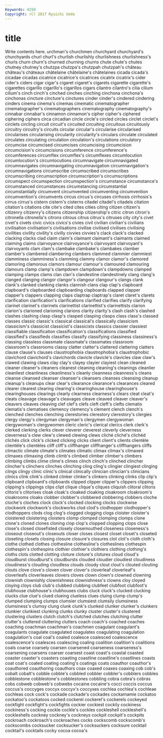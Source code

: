 ```yaml
---
Keywords: 4250 
Copyright: (C) 2017 Ryuichi Ueda
---
```


# title

Write contents here.
urchman's churchmen churchyard churchyard's churchyards churl churl's
churlish churlishly churlishness churlishness's churls churn churn's churned churning churns
chute chute's chutes chutney chutney's chutzpa chutzpa's chutzpah chutzpah's château
château's châteaux châtelaine châtelaine's châtelaines cicada cicada's cicadae cicadas cicatrice
cicatrice's cicatrices cicatrix cicatrix's cider cider's ciders cigar cigar's cigaret
cigaret's cigarets cigarette cigarette's cigarettes cigarillo cigarillo's cigarillos cigars cilantro
cilantro's cilia cilium cilium's cinch cinch's cinched cinches cinching cinchona
cinchona's cinchonas cincture cincture's cinctures cinder cinder's cindered cindering cinders
cinema cinema's cinemas cinematic cinematographer cinematographer's cinematographers cinematography cinematography's cinnabar
cinnabar's cinnamon cinnamon's cipher cipher's ciphered ciphering ciphers circa circadian
circle circle's circled circles circlet circlet's circlets circling circuit circuit's
circuited circuiting circuitous circuitously circuitry circuitry's circuits circular circular's circularise
circularised circularises circularising circularity circularity's circulars circulate circulated circulates circulating
circulation circulation's circulations circulatory circumcise circumcised circumcises circumcising circumcision circumcision's
circumcisions circumference circumference's circumferences circumflex circumflex's circumflexes circumlocution circumlocution's circumlocutions
circumnavigate circumnavigated circumnavigates circumnavigating circumnavigation circumnavigation's circumnavigations circumscribe circumscribed circumscribes
circumscribing circumscription circumscription's circumscriptions circumspect circumspection circumspection's circumstance circumstance's circumstanced
circumstances circumstancing circumstantial circumstantially circumvent circumvented circumventing circumvention circumvention's circumvents
circus circus's circuses cirrhosis cirrhosis's cirrus cirrus's cistern cistern's cisterns
citadel citadel's citadels citation citation's citations cite cite's cited cites
cities citing citizen citizen's citizenry citizenry's citizens citizenship citizenship's citric
citron citron's citronella citronella's citrons citrous citrus citrus's citruses city
city's civet civet's civets civic civics civics's civies civil civilian
civilian's civilians civilisation civilisation's civilisations civilise civilised civilises civilising civilities
civility civility's civilly civvies civvies's clack clack's clacked clacking clacks
clad claim claim's claimant claimant's claimants claimed claiming claims clairvoyance
clairvoyance's clairvoyant clairvoyant's clairvoyants clam clam's clambake clambake's clambakes clamber
clamber's clambered clambering clambers clammed clammier clammiest clamminess clamminess's clamming
clammy clamor clamor's clamored clamoring clamorous clamors clamour clamour's clamoured
clamouring clamours clamp clamp's clampdown clampdown's clampdowns clamped clamping clamps
clams clan clan's clandestine clandestinely clang clang's clanged clanging clangor
clangor's clangour clangour's clangs clank clank's clanked clanking clanks clannish
clans clap clap's clapboard clapboard's clapboarded clapboarding clapboards clapped clapper
clapper's clappers clapping claps claptrap claptrap's claret claret's clarets clarification
clarification's clarifications clarified clarifies clarify clarifying clarinet clarinet's clarinets clarinettist
clarinettist's clarinettists clarion clarion's clarioned clarioning clarions clarity clarity's clash
clash's clashed clashes clashing clasp clasp's clasped clasping clasps class
class's classed classes classic classic's classical classical's classically classicism classicism's
classicist classicist's classicists classics classier classiest classifiable classification classification's classifications
classified classified's classifieds classifies classify classifying classiness classiness's classing classless
classmate classmate's classmates classroom classroom's classrooms classy clatter clatter's clattered
clattering clatters clause clause's clauses claustrophobia claustrophobia's claustrophobic clavichord clavichord's
clavichords clavicle clavicle's clavicles claw claw's clawed clawing claws clay
clay's clayey clayier clayiest clean cleaned cleaner cleaner's cleaners cleanest
cleaning cleaning's cleanings cleanlier cleanliest cleanliness cleanliness's cleanly cleanness cleanness's
cleans cleanse cleansed cleanser cleanser's cleansers cleanses cleansing cleanup cleanup's
cleanups clear clear's clearance clearance's clearances cleared clearer clearest clearing
clearing's clearinghouse clearinghouse's clearinghouses clearings clearly clearness clearness's clears cleat
cleat's cleats cleavage cleavage's cleavages cleave cleaved cleaver cleaver's cleavers
cleaves cleaving clef clef's clefs cleft cleft's clefts clematis clematis's
clematises clemency clemency's clement clench clench's clenched clenches clenching clerestories
clerestory clerestory's clergies clergy clergy's clergyman clergyman's clergymen clergywoman clergywoman's
clergywomen cleric cleric's clerical clerics clerk clerk's clerked clerking clerks
clever cleverer cleverest cleverly cleverness cleverness's clew clew's clewed clewing
clews cliché cliché's clichéd clichés click click's clicked clicking clicks
client client's clients clientèle clientèle's clientèles cliff cliff's cliffhanger cliffhanger's
cliffhangers cliffs climactic climate climate's climates climatic climax climax's climaxed
climaxes climaxing climb climb's climbed climber climber's climbers climbing climbs
clime clime's climes clinch clinch's clinched clincher clincher's clinchers clinches
clinching cling cling's clingier clingiest clinging clings clingy clinic clinic's
clinical clinically clinician clinician's clinicians clinics clink clink's clinked clinker
clinker's clinkers clinking clinks clip clip's clipboard clipboard's clipboards clipped
clipper clipper's clippers clipping clipping's clippings clips clipt clique clique's
cliques cliquish clitoral clitoris clitoris's clitorises cloak cloak's cloaked cloaking
cloakroom cloakroom's cloakrooms cloaks clobber clobber's clobbered clobbering clobbers cloche
cloche's cloches clock clock's clocked clocking clocks clockwise clockwork clockwork's
clockworks clod clod's clodhopper clodhopper's clodhoppers clods clog clog's clogged
clogging clogs cloister cloister's cloistered cloistering cloisters clomp clomped clomping
clomps clone clone's cloned clones cloning clop clop's clopped clopping
clops close close's closed closefisted closely closemouthed closeness closeness's closeout
closeout's closeouts closer closes closest closet closet's closeted closeting closets
closing closure closure's closures clot clot's cloth cloth's clothe clothed
clothes clothesline clothesline's clotheslines clothespin clothespin's clothespins clothier clothier's clothiers
clothing clothing's cloths clots clotted clotting cloture cloture's clotures cloud
cloud's cloudburst cloudburst's cloudbursts clouded cloudier cloudiest cloudiness cloudiness's clouding
cloudless clouds cloudy clout clout's clouted clouting clouts clove clove's
cloven clover clover's cloverleaf cloverleaf's cloverleafs cloverleaves clovers cloves clown
clown's clowned clowning clownish clownishly clownishness clownishness's clowns cloy cloyed
cloying cloys club club's clubbed clubbing clubfeet clubfoot clubfoot's clubhouse
clubhouse's clubhouses clubs cluck cluck's clucked clucking clucks clue clue's
clued clueing clueless clues cluing clump clump's clumped clumping clumps
clumsier clumsiest clumsily clumsiness clumsiness's clumsy clung clunk clunk's clunked
clunker clunker's clunkers clunkier clunkiest clunking clunks clunky cluster cluster's
clustered clustering clusters clutch clutch's clutched clutches clutching clutter clutter's
cluttered cluttering clutters coach coach's coached coaches coaching coachman coachman's
coachmen coagulant coagulant's coagulants coagulate coagulated coagulates coagulating coagulation coagulation's
coal coal's coaled coalesce coalesced coalescence coalescence's coalesces coalescing coaling
coalition coalition's coalitions coals coarse coarsely coarsen coarsened coarseness coarseness's
coarsening coarsens coarser coarsest coast coast's coastal coasted coaster coaster's
coasters coasting coastline coastline's coastlines coasts coat coat's coated coating
coating's coatings coats coauthor coauthor's coauthored coauthoring coauthors coax coaxed
coaxes coaxing cob cob's cobalt cobalt's cobble cobble's cobbled cobbler
cobbler's cobblers cobbles cobblestone cobblestone's cobblestones cobbling cobra cobra's cobras
cobs cobweb cobweb's cobwebs cocaine cocaine's cocci coccis coccus coccus's
coccyges coccyx coccyx's coccyxes cochlea cochlea's cochleae cochleas cock cock's
cockade cockade's cockades cockamamie cockatoo cockatoo's cockatoos cocked cockerel cockerel's
cockerels cockeyed cockfight cockfight's cockfights cockier cockiest cockily cockiness cockiness's
cocking cockle cockle's cockles cockleshell cockleshell's cockleshells cockney cockney's cockneys
cockpit cockpit's cockpits cockroach cockroach's cockroaches cocks cockscomb cockscomb's cockscombs
cocksucker cocksucker's cocksuckers cocksure cocktail cocktail's cocktails cocky cocoa cocoa's
